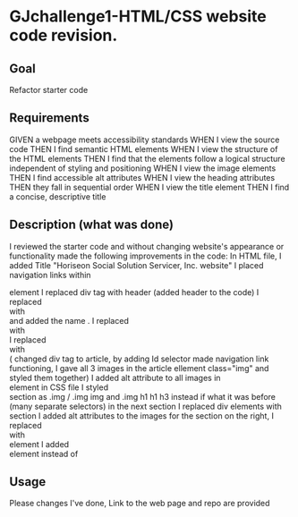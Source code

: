 # GJchallenge1-HTML/CSS website code revision.

## Goal
Refactor starter code

## Requirements
GIVEN a webpage meets accessibility standards
WHEN I view the source code
THEN I find semantic HTML elements
WHEN I view the structure of the HTML elements
THEN I find that the elements follow a logical structure independent of styling and positioning
WHEN I view the image elements
THEN I find accessible alt attributes
WHEN I view the heading attributes
THEN they fall in sequential order
WHEN I view the title element
THEN I find a concise, descriptive title


## Description (what was done)
I reviewed the starter code and without changing website's appearance or functionality made the following improvements in the code:
In HTML file,
I added Title "Horiseon Social Solution Servicer, Inc. website"
I placed navigation links within <nav>element
I replaced div tag with header (added header to the code)
I replaced <div class="hero"></div>  with  <section class="hero" name="background image"></section> and added the name .
I replaced <div class="content"> with <main class="content">
I replaced <div class="search-engine-optimization"> with  <article id="search-engine-optimization" class="img"> ( changed div tag to article, by adding Id selector made navigation link functioning, I gave all 3 images in the article ellement class="img" and styled them together)
I added alt attribute to all images in <article> element
in CSS file I styled <article> section as .img / .img img and .img h1 h1 h3 instead if what it was before (many separate selectors)
in the next section I replaced div elements with section
I added alt attributes to the images
for the section on the right, I replaced <div> with <aside> element
I added <footer> element instead of <div>

## Usage
Please changes I've done, 
Link to the web page and repo are provided

